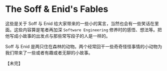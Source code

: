 # The Soff & Enid's Fables

这些是关于 Soff 与 Enid 给大家带来的一些小的寓言，当然也会有一些笑话在里面。这些内容算是笔者再加深 `Software Engineering` 修养时的感悟、想法等。把他写成小故事的出发点与那些常写段子的人是一样的。

Soff 与 Enid 是两只住在森林的动物。两个经常回干一些奇奇怪怪事情的小动物为我们带来了一些或者有趣或者无聊的小故事。

【未完】